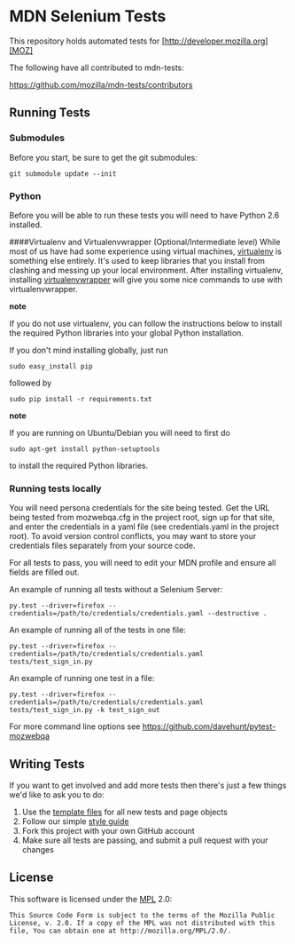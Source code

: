 MDN Selenium Tests
============================

This repository holds automated tests for [http://developer.mozilla.org][MOZ]

[MOZ]: http://developer.mozilla.org

The following have all contributed to mdn-tests:

https://github.com/mozilla/mdn-tests/contributors

Running Tests
-------------

### Submodules
Before you start, be sure to get the git submodules:

    git submodule update --init

### Python
Before you will be able to run these tests you will need to have Python 2.6 installed.

####Virtualenv and Virtualenvwrapper (Optional/Intermediate level)
While most of us have had some experience using virtual machines, [virtualenv][venv] is something else entirely.  It's used to keep libraries that you install from clashing and messing up your local environment.  After installing virtualenv, installing [virtualenvwrapper][wrapper] will give you some nice commands to use with virtualenvwrapper.

[venv]: http://pypi.python.org/pypi/virtualenv
[wrapper]: http://www.doughellmann.com/projects/virtualenvwrapper/

__note__

If you do not use virtualenv, you can follow the instructions below to install
the required Python libraries into your global Python installation.

If you don't mind installing globally, just run

    sudo easy_install pip

followed by

    sudo pip install -r requirements.txt

__note__

If you are running on Ubuntu/Debian you will need to first do

    sudo apt-get install python-setuptools

to install the required Python libraries.

### Running tests locally

You will need persona credentials for the site being tested. Get the URL being tested from mozwebqa.cfg in the project root, sign up for that site, and enter the credentials in a yaml file (see credentials.yaml in the project root). To avoid version control conflicts, you may want to store your credentials files separately from your source code.

For all tests to pass, you will need to edit your MDN profile and ensure all fields are filled out.

An example of running all tests without a Selenium Server:

    py.test --driver=firefox --credentials=/path/to/credentials/credentials.yaml --destructive .

An example of running all of the tests in one file:

    py.test --driver=firefox --credentials=/path/to/credentials/credentials.yaml tests/test_sign_in.py

An example of running one test in a file:

    py.test --driver=firefox --credentials=/path/to/credentials/credentials.yaml tests/test_sign_in.py -k test_sign_out

For more command line options see https://github.com/davehunt/pytest-mozwebqa

Writing Tests
-------------

If you want to get involved and add more tests then there's just a few things
we'd like to ask you to do:

1. Use the [template files][GitHub Templates] for all new tests and page objects
2. Follow our simple [style guide][Style Guide]
3. Fork this project with your own GitHub account
4. Make sure all tests are passing, and submit a pull request with your changes

[GitHub Templates]: https://github.com/mozilla/mozwebqa-test-templates
[Style Guide]: https://wiki.mozilla.org/QA/Execution/Web_Testing/Docs/Automation/StyleGuide

License
-------
This software is licensed under the [MPL] 2.0:

    This Source Code Form is subject to the terms of the Mozilla Public
    License, v. 2.0. If a copy of the MPL was not distributed with this
    file, You can obtain one at http://mozilla.org/MPL/2.0/.

[MPL]: http://www.mozilla.org/MPL/2.0/
